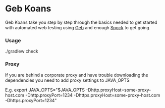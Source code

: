 # Geb Koans

Geb Koans take you step by step through the basics needed to get started with automated web testing using
[Geb](http://www.gebish.org/) and enough [Spock](https://code.google.com/p/spock/) to get going.

### Usage

./gradlew check

### Proxy

If you are behind a corporate proxy and have trouble downloading the dependencies you need to add proxy settings to JAVA_OPTS

E.g.
export JAVA_OPTS="$JAVA_OPTS -Dhttp.proxyHost=some-proxy-host.com -Dhttp.proxyPort=1234 -Dhttps.proxyHost=some-proxy-host.com -Dhttps.proxyPort=1234"
